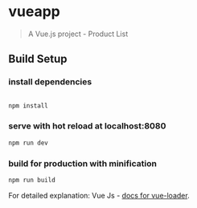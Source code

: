 # vueapp

> A Vue.js project - Product List

## Build Setup

### install dependencies
``` bash

npm install
```

### serve with hot reload at localhost:8080
``` bash
npm run dev
```

### build for production with minification
``` bash
npm run build
```

For detailed explanation: Vue Js  - [docs for vue-loader](http://vuejs.github.io/vue-loader).
